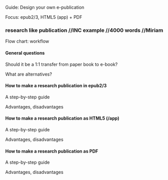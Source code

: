 Guide: Design your own e-publication 

Focus: epub2/3, HTML5 (app) + PDF


### research like publication //INC example //4000 words //Miriam

Flow chart: workflow

#### General questions

Should it be a 1:1 transfer from paper book to e-book?

What are alternatives?

#### How to make a research publication in epub2/3

A step-by-step guide

Advantages, disadvantages

#### How to make a research publication as HTML5 (/app)

A step-by-step guide

Advantages, disadvantages

#### How to make a research publication as PDF

A step-by-step guide

Advantages, disadvantages
